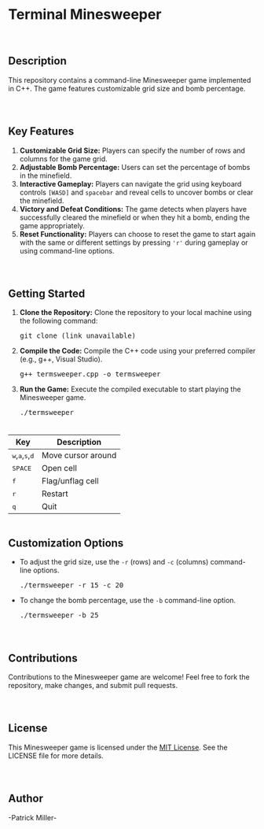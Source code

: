 <!DOCTYPE html>
<html lang="en">
<head>
  <meta charset="UTF-8">
  <meta name="viewport" content="width=device-width, initial-scale=1.0">
  <style>
    table {
      margin: 0 auto;
    }
  </style>
</head>
<body>
  <h1>Terminal Minesweeper</h1>
  
  <br>
  
  <div style="margin-bottom: 20px;">
    <h2>Description</h2>
    <p>This repository contains a command-line Minesweeper game implemented in C++. The game features customizable grid size and bomb percentage.</p>
  </div>

  <br>

  <div style="margin-bottom: 20px;">
    <h2>Key Features</h2>
    <ol>
      <li><strong>Customizable Grid Size:</strong> Players can specify the number of rows and columns for the game grid.</li>
      <li><strong>Adjustable Bomb Percentage:</strong> Users can set the percentage of bombs in the minefield.</li>
      <li><strong>Interactive Gameplay:</strong> Players can navigate the grid using keyboard controls <code>[WASD]</code> and <code>spacebar</code> and reveal cells to uncover bombs or clear the minefield.</li>
      <li><strong>Victory and Defeat Conditions:</strong> The game detects when players have successfully cleared the minefield or when they hit a bomb, ending the game appropriately.</li>
      <li><strong>Reset Functionality:</strong> Players can choose to reset the game to start again with the same or different settings by pressing <code>'r'</code> during gameplay or using command-line options.</li>
    </ol>
  </div>

  <br>

  <div style="margin-bottom: 20px;">
    <h2>Getting Started</h2>
    <ol>
      <li><strong>Clone the Repository:</strong> Clone the repository to your local machine using the following command:
        <pre>git clone (link unavailable)</pre>
      </li>
      <li><strong>Compile the Code:</strong> Compile the C++ code using your preferred compiler (e.g., g++, Visual Studio).
        <pre>g++ termsweeper.cpp -o termsweeper</pre>
      </li>
      <li><strong>Run the Game:</strong> Execute the compiled executable to start playing the Minesweeper game.
        <pre>./termsweeper</pre>
      </li>
    </ol>
  </div>

  <br>

  <table>
    <thead>
      <tr>
        <th>Key</th>
        <th>Description</th>
      </tr>
    </thead>
    <tbody>
      <tr>
        <td><kbd>w</kbd>,<kbd>a</kbd>,<kbd>s</kbd>,<kbd>d</kbd></td>
        <td>Move cursor around</td>
      </tr>
      <tr>
        <td><kbd>SPACE</kbd></td>
        <td>Open cell</td>
      </tr>
      <tr>
        <td><kbd>f</kbd></td>
        <td>Flag/unflag cell</td>
      </tr>
      <tr>
        <td><kbd>r</kbd></td>
        <td>Restart</td>
      </tr>
      <tr>
        <td><kbd>q</kbd></td>
        <td>Quit</td>
      </tr>
    </tbody>
  </table>

  <br>

  <div style="margin-bottom: 20px;">
    <h2>Customization Options</h2>
    <ul>
      <li>To adjust the grid size, use the <code>-r</code> (rows) and <code>-c</code> (columns) command-line options.
        <pre>./termsweeper -r 15 -c 20</pre>
      </li>
      <li>To change the bomb percentage, use the <code>-b</code> command-line option.
        <pre>./termsweeper -b 25</pre>
      </li>
    </ul>
  </div>

  <br>

  <div style="margin-bottom: 20px;">
    <h2>Contributions</h2>
    <p>Contributions to the Minesweeper game are welcome! Feel free to fork the repository, make changes, and submit pull requests.</p>
  </div>

  <br>

  <div style="margin-bottom: 20px;">
    <h2>License</h2>
        <p>This Minesweeper game is licensed under the <a href="(link unavailable)">MIT License</a>. See the LICENSE file for more details.</p>
  </div>

  <br>

  <div style="margin-bottom: 20px;">
    <h2>Author</h2>
    <p>-Patrick Miller-</p>
  </div>
</body>
</html>
